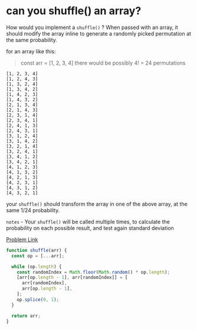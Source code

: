 # can you shuffle() an array?

How would you implement a `shuffle()` ? When passed with an array, it should modify the array inline to generate a randomly picked permutation at the same probability.

for an array like this:

> const arr = [1, 2, 3, 4]
> there would be possibly 4! = 24 permutations

```
[1, 2, 3, 4]
[1, 2, 4, 3]
[1, 3, 2, 4]
[1, 3, 4, 2]
[1, 4, 2, 3]
[1, 4, 3, 2]
[2, 1, 3, 4]
[2, 1, 4, 3]
[2, 3, 1, 4]
[2, 3, 4, 1]
[2, 4, 1, 3]
[2, 4, 3, 1]
[3, 1, 2, 4]
[3, 1, 4, 2]
[3, 2, 1, 4]
[3, 2, 4, 1]
[3, 4, 1, 2]
[3, 4, 2, 1]
[4, 1, 2, 3]
[4, 1, 3, 2]
[4, 2, 1, 3]
[4, 2, 3, 1]
[4, 3, 1, 2]
[4, 3, 2, 1]
```

your `shuffle()` should transform the array in one of the above array, at the same 1/24 probability.

`notes` - Your `shuffle()` will be called multiple times, to calculate the probability on each possible result, and test again standard deviation

[Problem Link](https://bigfrontend.dev/problem/can-you-shuffle-an-array)

```js
function shuffle(arr) {
  const op = [...arr];

  while (op.length) {
    const randomIndex = Math.floor(Math.random() * op.length);
    [arr[op.length - 1], arr[randomIndex]] = [
      arr[randomIndex],
      arr[op.length - 1],
    ];
    op.splice(0, 1);
  }

  return arr;
}
```
